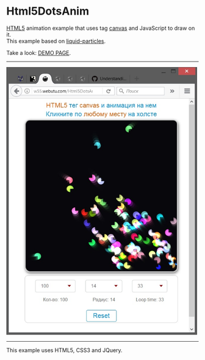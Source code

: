 # Html5DotsAnim
<a href="http://htmlbook.ru/html5">HTML5</a> animation example that uses tag <a href="http://htmlbook.ru/html/canvas">canvas</a> and JavaScript to draw on it.
<br>
This example based on <a href="http://spielzeugz.de/html5/liquid-particles/">liquid-particles</a>.

Take a look: <a href="http://w55.webutu.com/Html5DotsAnim/Html5DotsAnim.html">DEMO PAGE</a>.

<hr>
<img width="500" src="Screenshots/screenshot-2.jpg" alt="screenshot-2" />
<hr>
This example uses HTML5, CSS3 and JQuery.
